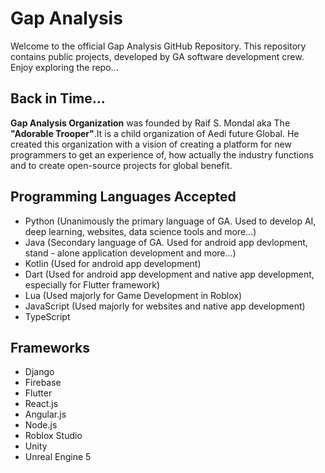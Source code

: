 # Gap Analysis 

Welcome to the official Gap Analysis GitHub Repository. This repository contains public projects, developed by GA software development crew. Enjoy exploring the repo...

## Back in Time...
**Gap Analysis Organization** was founded by Raif S. Mondal aka The **"Adorable Trooper"**.It is a child organization of Aedi future Global. He created this organization with a vision of creating a platform for new programmers to get an experience of, how actually the industry functions and to create open-source projects for global benefit.

## Programming Languages Accepted
- Python (Unanimously the primary language of GA. Used to develop AI, deep learning, websites, data science tools and more...)
- Java (Secondary language of GA. Used for android app devlopment, stand - alone application development and more...)
- Kotlin (Used for android app development)
- Dart (Used for android app development and native app development, especially for Flutter framework)
- Lua (Used majorly for Game Development in Roblox)
- JavaScript (Used majorly for websites and native app development)
- TypeScript

## Frameworks
- Django
- Firebase
- Flutter
- React.js
- Angular.js
- Node.js
- Roblox Studio
- Unity
- Unreal Engine 5
